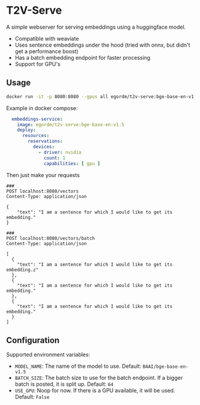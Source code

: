 # T2V-Serve
A simple webserver for serving embeddings using a huggingface model.

* Compatible with weaviate
* Uses sentence embeddings under the hood (tried with onnx, but didn't get a performance boost)
* Has a batch embedding endpoint for faster processing
* Support for GPU's

## Usage
```bash
docker run -it -p 8080:8080 --gpus all egordm/t2v-serve:bge-base-en-v1.5
```

Example in docker compose:
```yaml
  embeddings-service:
    image: egordm/t2v-serve:bge-base-en-v1.5
    deploy:
      resources:
        reservations:
          devices:
            - driver: nvidia
              count: 1
              capabilities: [ gpu ]
```

Then just make your requests
```http request
###
POST localhost:8080/vectors
Content-Type: application/json

{
    "text": "I am a sentence for which I would like to get its embedding."
}

###
POST localhost:8080/vectors/batch
Content-Type: application/json

[
  {
    "text": "I am a sentence for which I would like to get its embedding.z"
  },
  {
    "text": "I am a sentence for which I would like to get its embedding."
  },
  {
    "text": "I am a sentence for which I would like to get its embedding."
  }
]
```

## Configuration
Supported environment variables:
* `MODEL_NAME`: The name of the model to use. Default: `BAAI/bge-base-en-v1.5`
* `BATCH_SIZE`: The batch size to use for the batch endpoint. If a bigger batch is posted, it is split up. Default: `64`
* `USE_GPU`: Noop for now. If there is a GPU available, it will be used. Default: `False`